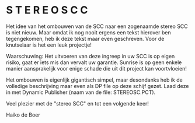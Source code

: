 # S T E R E O   S C C 

Het  idee van  het ombouwen  van de  SCC naar een zogenaamde 
stereo SCC is niet nieuw. Maar omdat ik nog nooit ergens een 
tekst hierover ben tegengekomen, heb ik deze tekst maar even 
geschreven. Voor de knutselaar is het een leuk projectje!

Waarschuwing: Het uitvoeren van deze ingreep in uw SCC is op 
eigen  risiko, gaat  er iets  mis dan  vervalt uw  garantie. 
Sunrise is  op geen  enkele manier  aansprakelijk voor enige 
schade die uit dit project kan voortvloeien!

Het ombouwen is eigenlijk gigantisch simpel, maar desondanks 
heb  ik de  volledige beschrijving  maar even als DP file op 
deze schijf  gezet. Laad deze in met Dynamic Publisher (naam 
van de file: STEREOSC.PCT).

Veel plezier met de "stereo SCC" en tot een volgende keer!

Haiko de Boer